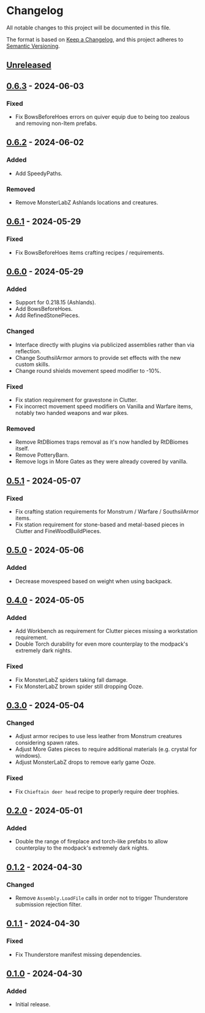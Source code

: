 # Changelog

All notable changes to this project will be documented in this file.

The format is based on [Keep a Changelog](https://keepachangelog.com/en/1.1.0/),
and this project adheres to [Semantic Versioning](https://semver.org/spec/v2.0.0.html).

## [Unreleased]

## [0.6.3] - 2024-06-03

### Fixed

- Fix BowsBeforeHoes errors on quiver equip due to being too zealous and removing non-Item prefabs.

## [0.6.2] - 2024-06-02

### Added

- Add SpeedyPaths.

### Removed

- Remove MonsterLabZ Ashlands locations and creatures.

## [0.6.1] - 2024-05-29

### Fixed

- Fix BowsBeforeHoes items crafting recipes / requirements.

## [0.6.0] - 2024-05-29

### Added

- Support for 0.218.15 (Ashlands).
- Add BowsBeforeHoes.
- Add RefinedStonePieces.

### Changed

- Interface directly with plugins via publicized assemblies rather than via reflection.
- Change SouthsilArmor armors to provide set effects with the new custom skills.
- Change round shields movement speed modifier to -10%.

### Fixed

- Fix station requirement for gravestone in Clutter.
- Fix incorrect movement speed modifiers on Vanilla and Warfare items, notably two handed weapons and war pikes.

### Removed

- Remove RtDBiomes traps removal as it's now handled by RtDBiomes itself.
- Remove PotteryBarn.
- Remove logs in More Gates as they were already covered by vanilla.

## [0.5.1] - 2024-05-07

### Fixed

- Fix crafting station requirements for Monstrum / Warfare / SouthsilArmor items.
- Fix station requirement for stone-based and metal-based pieces in Clutter and FineWoodBuildPieces.

## [0.5.0] - 2024-05-06

### Added

- Decrease movespeed based on weight when using backpack.

## [0.4.0] - 2024-05-05

### Added

- Add Workbench as requirement for Clutter pieces missing a workstation requirement.
- Double Torch durability for even more counterplay to the modpack's extremely dark nights.

### Fixed

- Fix MonsterLabZ spiders taking fall damage.
- Fix MonsterLabZ brown spider still dropping Ooze.

## [0.3.0] - 2024-05-04

### Changed

- Adjust armor recipes to use less leather from Monstrum creatures considering spawn rates.
- Adjust More Gates pieces to require additional materials (e.g. crystal for windows).
- Adjust MonsterLabZ drops to remove early game Ooze.

### Fixed

- Fix `Chieftain deer head` recipe to properly require deer trophies.

## [0.2.0] - 2024-05-01

### Added

- Double the range of fireplace and torch-like prefabs to allow counterplay to the modpack's extremely dark nights.

## [0.1.2] - 2024-04-30

### Changed

- Remove `Assembly.LoadFile` calls in order not to trigger Thunderstore submission rejection filter.

## [0.1.1] - 2024-04-30

### Fixed

- Fix Thunderstore manifest missing dependencies.

## [0.1.0] - 2024-04-30

### Added

- Initial release.

[unreleased]: https://github.com/nbusseneau/LotusEcarlateChanges/compare/0.6.3...HEAD
[0.6.3]: https://github.com/nbusseneau/LotusEcarlateChanges/compare/0.6.2...0.6.3
[0.6.2]: https://github.com/nbusseneau/LotusEcarlateChanges/compare/0.6.1...0.6.2
[0.6.1]: https://github.com/nbusseneau/LotusEcarlateChanges/compare/0.6.0...0.6.1
[0.6.0]: https://github.com/nbusseneau/LotusEcarlateChanges/compare/0.5.1...0.6.0
[0.5.1]: https://github.com/nbusseneau/LotusEcarlateChanges/compare/0.5.0...0.5.1
[0.5.0]: https://github.com/nbusseneau/LotusEcarlateChanges/compare/0.4.0...0.5.0
[0.4.0]: https://github.com/nbusseneau/LotusEcarlateChanges/compare/0.3.0...0.4.0
[0.3.0]: https://github.com/nbusseneau/LotusEcarlateChanges/compare/0.2.0...0.3.0
[0.2.0]: https://github.com/nbusseneau/LotusEcarlateChanges/compare/0.1.2...0.2.0
[0.1.2]: https://github.com/nbusseneau/LotusEcarlateChanges/compare/0.1.1...0.1.2
[0.1.1]: https://github.com/nbusseneau/LotusEcarlateChanges/compare/0.1.0...0.1.1
[0.1.0]: https://github.com/nbusseneau/LotusEcarlateChanges/compare/109c5406d49203ca632622244d1aed63f19b95e8...0.1.0
